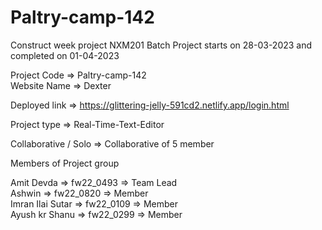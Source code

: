 # Paltry-camp-142

Construct week project NXM201 Batch Project starts on 28-03-2023 and completed on 01-04-2023

Project Code => Paltry-camp-142 <br>
Website Name => Dexter

Deployed link => https://glittering-jelly-591cd2.netlify.app/login.html

Project type => Real-Time-Text-Editor

Collaborative / Solo => Collaborative of 5 member

Members of Project group

Amit Devda          => fw22_0493 => Team Lead <br>
Ashwin              => fw22_0820 => Member <br>
Imran Ilai Sutar    => fw22_0109 => Member <br>
Ayush kr Shanu      => fw22_0299 => Member <br>

